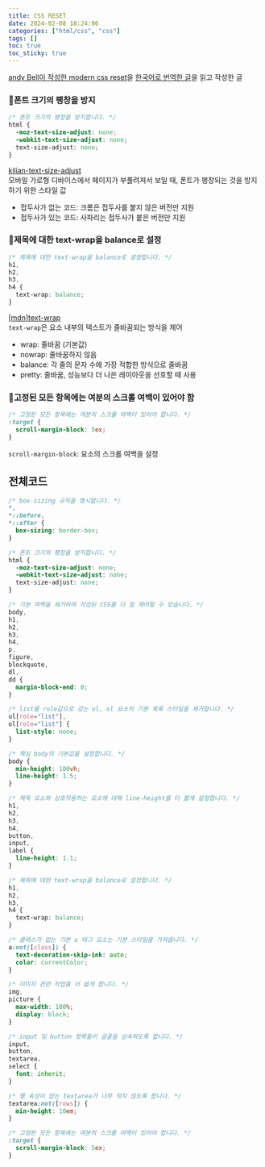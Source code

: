 ```yaml
---
title: CSS RESET
date: 2024-02-08 18:24:00
categories: ["html/css", "css"]
tags: []
toc: true
toc_sticky: true
---
```


[andy Bell이 작성한 modern css reset](https://ykss.netlify.app/translation/a_more_modern_css_reset/)을 [한국어로 번역한 글](https://ykss.netlify.app/translation/a_more_modern_css_reset/)을 읽고 작성한 글

### 📘폰트 크기의 팽창을 방지

```css
/* 폰트 크기의 팽창을 방지합니다. */
html {
  -moz-text-size-adjust: none;
  -webkit-text-size-adjust: none;
  text-size-adjust: none;
}
```

[kilian-text-size-adjust](https://kilianvalkhof.com/2022/css-html/your-css-reset-needs-text-size-adjust-probably/)  
모바일 가로형 디바이스에서 페이지가 부풀려져서 보일 때, 폰트가 팽창되는 것을 방지하기 위한 스타일 값

- 접두사가 없는 코드: 크롬은 접두사를 붙지 않은 버전만 지원
- 접두사가 있는 코드: 사파리는 접두사가 붙은 버전만 지원

### 📘제목에 대한 text-wrap을 balance로 설정

```css
/* 제목에 대한 text-wrap을 balance로 설정합니다. */
h1,
h2,
h3,
h4 {
  text-wrap: balance;
}
```

[[mdn]text-wrap](https://developer.mozilla.org/en-US/docs/Web/CSS/text-wrap)  
`text-wrap`은 요소 내부의 텍스트가 줄바꿈되는 방식을 제어

- wrap: 줄바꿈 (기본값)
- nowrap: 줄바꿈하지 않음
- balance: 각 줄의 문자 수에 가장 적합한 방식으로 줄바꿈
- pretty: 줄바꿈, 성능보다 더 나은 레이아웃을 선호할 때 사용

### 📘고정된 모든 항목에는 여분의 스크롤 여백이 있어야 함

```css
/* 고정된 모든 항목에는 여분의 스크롤 여백이 있어야 합니다. */
:target {
  scroll-margin-block: 5ex;
}
```

`scroll-margin-block`: 요소의 스크롤 여백을 설정

## 전체코드

```css
/* box-sizing 규칙을 명시합니다. */
*,
*::before,
*::after {
  box-sizing: border-box;
}

/* 폰트 크기의 팽창을 방지합니다. */
html {
  -moz-text-size-adjust: none;
  -webkit-text-size-adjust: none;
  text-size-adjust: none;
}

/* 기본 여백을 제거하여 작성된 CSS를 더 잘 제어할 수 있습니다. */
body,
h1,
h2,
h3,
h4,
p,
figure,
blockquote,
dl,
dd {
  margin-block-end: 0;
}

/* list를 role값으로 갖는 ul, ol 요소의 기본 목록 스타일을 제거합니다. */
ul[role="list"],
ol[role="list"] {
  list-style: none;
}

/* 핵심 body의 기본값을 설정합니다. */
body {
  min-height: 100vh;
  line-height: 1.5;
}

/* 제목 요소와 상호작용하는 요소에 대해 line-height를 더 짧게 설정합니다. */
h1,
h2,
h3,
h4,
button,
input,
label {
  line-height: 1.1;
}

/* 제목에 대한 text-wrap을 balance로 설정합니다. */
h1,
h2,
h3,
h4 {
  text-wrap: balance;
}

/* 클래스가 없는 기본 a 태그 요소는 기본 스타일을 가져옵니다. */
a:not([class]) {
  text-decoration-skip-ink: auto;
  color: currentColor;
}

/* 이미지 관련 작업을 더 쉽게 합니다. */
img,
picture {
  max-width: 100%;
  display: block;
}

/* input 및 button 항목들이 글꼴을 상속하도록 합니다. */
input,
button,
textarea,
select {
  font: inherit;
}

/* 행 속성이 없는 textarea가 너무 작지 않도록 합니다. */
textarea:not([rows]) {
  min-height: 10em;
}

/* 고정된 모든 항목에는 여분의 스크롤 여백이 있어야 합니다. */
:target {
  scroll-margin-block: 5ex;
}
```
